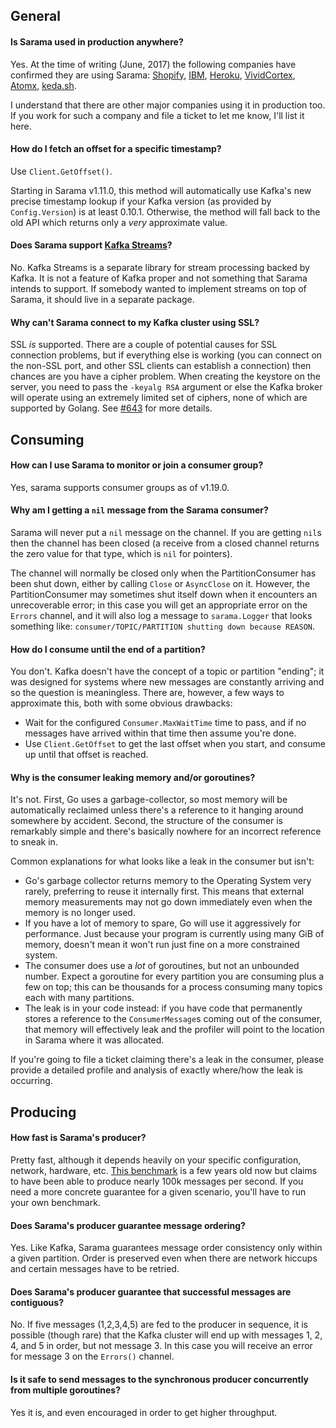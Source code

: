 ## General

#### Is Sarama used in production anywhere?

Yes. At the time of writing (June, 2017) the following companies have confirmed they are using Sarama: [Shopify](https://www.shopify.com/), [IBM](https://www.ibm.com/), [Heroku](https://www.heroku.com/), [VividCortex](https://www.vividcortex.com/), [Atomx](https://www.atomx.com/), [keda.sh](https://keda.sh/docs/1.4/scalers/apache-kafka/).

I understand that there are other major companies using it in production too. If you work for such a company and file a ticket to let me know, I'll list it here.

#### How do I fetch an offset for a specific timestamp?

Use `Client.GetOffset()`.

Starting in Sarama v1.11.0, this method will automatically use Kafka's new precise timestamp lookup if your Kafka version (as provided by `Config.Version`) is at least 0.10.1. Otherwise, the method will fall back to the old API which returns only a *very* approximate value.

#### Does Sarama support [Kafka Streams](https://kafka.apache.org/documentation/streams/)?

No. Kafka Streams is a separate library for stream processing backed by Kafka. It is not a feature of Kafka proper and not something that Sarama intends to support. If somebody wanted to implement streams on top of Sarama, it should live in a separate package.

#### Why can't Sarama connect to my Kafka cluster using SSL?

SSL *is* supported. There are a couple of potential causes for SSL connection problems, but if everything else is working (you can connect on the non-SSL port, and other SSL clients can establish a connection) then chances are you have a cipher problem. When creating the keystore on the server, you need to pass the `-keyalg RSA` argument or else the Kafka broker will operate using an extremely limited set of ciphers, none of which are supported by Golang. See [#643](https://github.com/IBM/sarama/issues/643) for more details.

## Consuming

#### How can I use Sarama to monitor or join a consumer group?

Yes, sarama supports consumer groups as of v1.19.0.

#### Why am I getting a `nil` message from the Sarama consumer?

Sarama will never put a `nil` message on the channel. If you are getting `nil`s then the channel has been closed (a receive from a closed channel returns the zero value for that type, which is `nil` for pointers).

The channel will normally be closed only when the PartitionConsumer has been shut down, either by calling `Close` or `AsyncClose` on it. However, the PartitionConsumer may sometimes shut itself down when it encounters an unrecoverable error; in this case you will get an appropriate error on the `Errors` channel, and it will also log a message to `sarama.Logger` that looks something like: `consumer/TOPIC/PARTITION shutting down because REASON`.

#### How do I consume until the end of a partition?

You don't. Kafka doesn't have the concept of a topic or partition "ending"; it was designed for systems where new messages are constantly arriving and so the question is meaningless. There are, however, a few ways to approximate this, both with some obvious drawbacks:
- Wait for the configured `Consumer.MaxWaitTime` time to pass, and if no messages have arrived within that time then assume you're done.
- Use `Client.GetOffset` to get the last offset when you start, and consume up until that offset is reached. 

#### Why is the consumer leaking memory and/or goroutines?

It's not. First, Go uses a garbage-collector, so most memory will be automatically reclaimed unless there's a reference to it hanging around somewhere by accident. Second, the structure of the consumer is remarkably simple and there's basically nowhere for an incorrect reference to sneak in.

Common explanations for what looks like a leak in the consumer but isn't:
- Go's garbage collector returns memory to the Operating System very rarely, preferring to reuse it internally first. This means that external memory measurements may not go down immediately even when the memory is no longer used.
- If you have a lot of memory to spare, Go will use it aggressively for performance. Just because your program is currently using many GiB of memory, doesn't mean it won't run just fine on a more constrained system.
- The consumer does use a *lot* of goroutines, but not an unbounded number. Expect a goroutine for every partition you are consuming plus a few on top; this can be thousands for a process consuming many topics each with many partitions.
- The leak is in your code instead: if you have code that permanently stores a reference to the `ConsumerMessage`s coming out of the consumer, that memory will effectively leak and the profiler will point to the location in Sarama where it was allocated.

If you're going to file a ticket claiming there's a leak in the consumer, please provide a detailed profile and analysis of exactly where/how the leak is occurring.

## Producing

#### How fast is Sarama's producer?

Pretty fast, although it depends heavily on your specific configuration, network, hardware, etc. [This benchmark](http://bravenewgeek.com/dissecting-message-queues/) is a few years old now but claims to have been able to produce nearly 100k messages per second. If you need a more concrete guarantee for a given scenario, you'll have to run your own benchmark.

#### Does Sarama's producer guarantee message ordering?

Yes. Like Kafka, Sarama guarantees message order consistency only within a given partition. Order is preserved even when there are network hiccups and certain messages have to be retried.

#### Does Sarama's producer guarantee that successful messages are contiguous?

No. If five messages (1,2,3,4,5) are fed to the producer in sequence, it is possible (though rare) that the Kafka cluster will end up with messages 1, 2, 4, and 5 in order, but not message 3. In this case you will receive an error for message 3 on the `Errors()` channel.

#### Is it safe to send messages to the synchronous producer concurrently from multiple goroutines?

Yes it is, and even encouraged in order to get higher throughput.